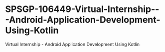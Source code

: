 # SPSGP-106449-Virtual-Internship---Android-Application-Development-Using-Kotlin
Virtual Internship - Android Application Development Using Kotlin
